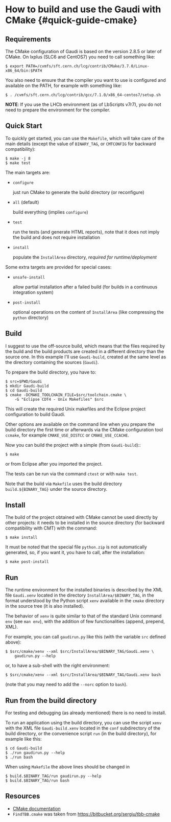 How to build and use the Gaudi with CMake {#quick-guide-cmake}
=========================================

Requirements
------------
The CMake configuration of Gaudi is based on the version 2.8.5 or later of
CMake. On lxplus (SLC6 and CentOS7) you need to call something like:

    $ export PATH=/cvmfs/sft.cern.ch/lcg/contrib/CMake/3.7.0/Linux-x86_64/bin:$PATH

You also need to ensure that the compiler you want to use is configured and
available on the PATH, for example with something like:

    $ . /cvmfs/sft.cern.ch/lcg/contrib/gcc/7.1.0/x86_64-centos7/setup.sh

**NOTE**: If you use the LHCb environment (as of LbScripts v7r7), you do not
need to prepare the environment for the compiler.

Quick Start
-----------
To quickly get started, you can use the `Makefile`, which
will take care of the main details (except the value of `BINARY_TAG`, or
`CMTCONFIG` for backward compatibility):

    $ make -j 8
    $ make test

The main targets are:

* `configure`

    just run CMake to generate the build directory (or reconfigure)

* `all` (default)

    build everything (implies `configure`)

* `test`

    run the tests (and generate HTML reports), note that it does not
    imply the build and does not require installation

* `install`

    populate the `InstallArea` directory, *required for runtime/deployment*

Some extra targets are provided for special cases:

* `unsafe-install`

    allow partial installation after a failed build (for builds in a
    continuous integration system)

* `post-install`

    optional operations on the content of `InstallArea` (like compressing
    the `python` directory)


Build
-----
I suggest to use the off-source build, which means that the files required by
the build and the build products are created in a different directory than the
source one.
In this example I'll use `Gaudi-build`, created at the same level as the
directory containing the sources (`Gaudi`).

To prepare the build directory, you have to:

    $ src=$PWD/Gaudi
    $ mkdir Gaudi-build
    $ cd Gaudi-build
    $ cmake -DCMAKE_TOOLCHAIN_FILE=$src/toolchain.cmake \
        -G "Eclipse CDT4 - Unix Makefiles" $src

This will create the required Unix makefiles and the Eclipse project
configuration to build Gaudi.

Other options are available on the command line when you prepare the build
directory the first time or afterwards via the CMake configuration tool
`ccmake`, for example `CMAKE_USE_DISTCC` or `CMAKE_USE_CCACHE`.

Now you can build the project with a simple (from `Gaudi-build`)::

    $ make

or from Eclipse after you imported the project.

The tests can be run via the command `ctest` or with `make test`.

Note that the build via `Makefile` uses the build directory
`build.${BINARY_TAG}` under the source directory.


Install
-------
The build of the project obtained with CMake cannot be used directly by other
projects: it needs to be installed in the source directory (for backward
compatibility with CMT) with the command:

    $ make install

It must be noted that the special file ``python.zip`` is not automatically
generated, so, if you want it, you have to call, after the installation:

    $ make post-install


Run
---
The runtime environment for the installed binaries is described by the XML file
`Gaudi.xenv` located in the directory `InstallArea/$BINARY_TAG`, in
the format understood by the Python script `xenv` available in the `cmake`
directory in the source tree (it is also installed).

The behavior of `xenv` is quite similar to that of the standard Unix
command `env` (see `man env`), with the addition of few functionalities
(append, prepend, XML).

For example, you can call `gaudirun.py` like this (with the variable `src`
defined above):

    $ $src/cmake/xenv --xml $src/InstallArea/$BINARY_TAG/Gaudi.xenv \
        gaudirun.py --help

or, to have a sub-shell with the right environment:

    $ $src/cmake/xenv --xml $src/InstallArea/$BINARY_TAG/Gaudi.xenv bash

(note that you may need to add the `--norc` option to `bash`).


Run from the build directory
----------------------------
For testing and debugging (as already mentioned) there is no need to install.

To run an application using the build directory, you can use the script
`xenv` with the XML file `Gaudi-build.xenv` located in the `conf` subdirectory
of the build directory, or the convenience script `run` (in the build directory),
for example like this:

    $ cd Gaudi-build
    $ ./run gaudirun.py --help
    $ ./run bash

When using `Makefile` the above lines should be changed in

    $ build.$BINARY_TAG/run gaudirun.py --help
    $ build.$BINARY_TAG/run bash


Resources
-------------
* [CMake documentation](http://www.cmake.org/cmake/help/documentation.html)
* `FindTBB.cmake` was taken from <https://bitbucket.org/sergiu/tbb-cmake>
